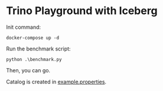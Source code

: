# Trino Playground with Iceberg

Init command:
```
docker-compose up -d
```

Run the benchmark script:
```
python .\benchmark.py
```

Then, you can go.

Catalog is created in [example.properties](./example.properties).  
